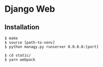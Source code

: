 # Django Web

## Installation
```
$ make
$ source [path-to-venv]
$ python managy.py runserver 0.0.0.0:[port]

$ cd static/
$ yarn webpack
```
